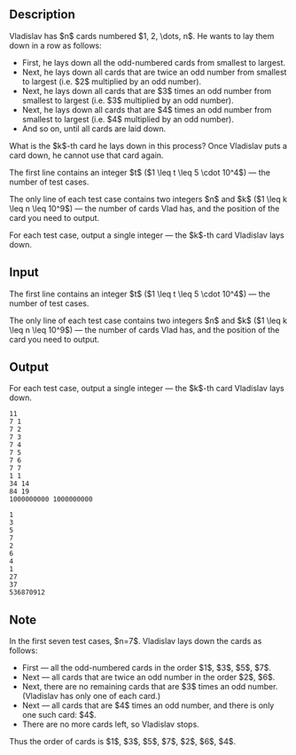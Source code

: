 ## Description

<div><p>Vladislav has $n$ cards numbered $1, 2, \dots, n$. He wants to lay them down in a row as follows: </p><ul> <li> First, he lays down all the odd-numbered cards from smallest to largest. </li><li> Next, he lays down all cards that are twice an odd number from smallest to largest (i.e. $2$ multiplied by an odd number). </li><li> Next, he lays down all cards that are $3$ times an odd number from smallest to largest (i.e. $3$ multiplied by an odd number). </li><li> Next, he lays down all cards that are $4$ times an odd number from smallest to largest (i.e. $4$ multiplied by an odd number). </li><li> And so on, until all cards are laid down. </li></ul> What is the $k$-th card he lays down in this process? Once Vladislav puts a card down, he cannot use that card again.</div><div class="input-specification"><p>The first line contains an integer $t$ ($1 \leq t \leq 5 \cdot 10^4$)&nbsp;— the number of test cases.</p><p>The only line of each test case contains two integers $n$ and $k$ ($1 \leq k \leq n \leq 10^9$)&nbsp;— the number of cards Vlad has, and the position of the card you need to output.</p></div><div class="output-specification"><p>For each test case, output a single integer&nbsp;— the $k$-th card Vladislav lays down.</p></div>

## Input

<p>The first line contains an integer $t$ ($1 \leq t \leq 5 \cdot 10^4$)&nbsp;— the number of test cases.</p><p>The only line of each test case contains two integers $n$ and $k$ ($1 \leq k \leq n \leq 10^9$)&nbsp;— the number of cards Vlad has, and the position of the card you need to output.</p>

## Output

<p>For each test case, output a single integer&nbsp;— the $k$-th card Vladislav lays down.</p>





```input1|2,4,6,8,10,12
11
7 1
7 2
7 3
7 4
7 5
7 6
7 7
1 1
34 14
84 19
1000000000 1000000000
```




```output1
1
3
5
7
2
6
4
1
27
37
536870912
```



## Note

<p>In the first seven test cases, $n=7$. Vladislav lays down the cards as follows: </p><ul> <li> First&nbsp;— all the odd-numbered cards in the order $1$, $3$, $5$, $7$. </li><li> Next&nbsp;— all cards that are twice an odd number in the order $2$, $6$. </li><li> Next, there are no remaining cards that are $3$ times an odd number. (Vladislav has only one of each card.) </li><li> Next&nbsp;— all cards that are $4$ times an odd number, and there is only one such card: $4$. </li><li> There are no more cards left, so Vladislav stops. </li></ul> Thus the order of cards is $1$, $3$, $5$, $7$, $2$, $6$, $4$.
